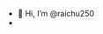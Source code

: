 - 👋 Hi, I’m @raichu250
- 

<!---
raichu250/raichu250 is a ✨ special ✨ repository because its `README.md` (this file) appears on your GitHub profile.
You can click the Preview link to take a look at your changes.
--->
